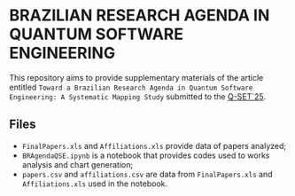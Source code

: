 # BRAZILIAN RESEARCH AGENDA IN QUANTUM SOFTWARE ENGINEERING

This repository aims to provide supplementary materials of the article entitled `Toward a Brazilian Research Agenda in Quantum Software Engineering: A Systematic Mapping Study` submitted to the [Q-SET`25](https://qserv.spilab.es/q-set-2025-home/).

## Files
- `FinalPapers.xls` and `Affiliations.xls` provide data of papers analyzed;
- `BRAgendaQSE.ipynb` is a notebook that provides codes used to works analysis and chart generation;
- `papers.csv` and `affiliations.csv` are data from `FinalPapers.xls` and `Affiliations.xls` used in the notebook.

